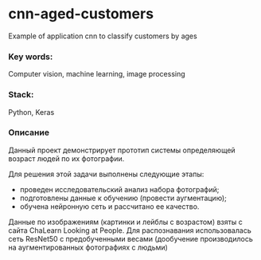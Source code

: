 # cnn-aged-customers
Example of application cnn to classify customers by ages


### Key words:
Computer vision, machine learning, image processing

### Stack:
Python, Keras


### Описание

Данный проект демонстрирует прототип системы определяющей возраст людей по их фотографии.

Для решения этой задачи выполнены следующие этапы:

- проведен исследовательский анализ набора фотографий;
- подготовлены данные к обучению (провести аугментацию);
- обучена нейронную сеть и рассчитано ее качество.

Данные по изображениям (картинки и лейблы с возрастом) взяты с сайта ChaLearn Looking at People.
Для распознавания использовалась сеть ResNet50 с предобученными весами (дообучение производилось на аугментированных фотографиях с людьми)
